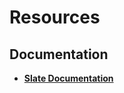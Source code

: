 # Resources

## Documentation

* [**Slate Documentation**][slate-docs]

[slate-docs]: https://docs.slatejs.org/
